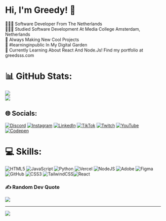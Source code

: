 # Hi, I'm Greedy! 👋

👩🏻‍💻 Software Developer From The Netherlands  
👩🏻‍🎓 Studied Software Development At Media College Amsterdam, Netherlands  
🎨 Always Making New Cool Projects  
🌷 #learninginpublic In My Digital Garden  
💭 Currently Learning About React And Node.Js!
Find my portfolio at greedsss.com

# 📊 GitHub Stats:
![](https://github-readme-stats.vercel.app/api?username=greedy854&theme=tokyonight&hide_border=false&include_all_commits=false&count_private=false)<br/>
![](https://github-readme-stats.vercel.app/api/top-langs/?username=greedy854&theme=tokyonight&hide_border=false&include_all_commits=false&count_private=false&layout=compact)

## 🌐 Socials:
[![Discord](https://img.shields.io/badge/Discord-%237289DA.svg?logo=discord&logoColor=white)](https://discord.gg/https://discord.gg/RkcyKA5j) [![Instagram](https://img.shields.io/badge/Instagram-%23E4405F.svg?logo=Instagram&logoColor=white)](https://instagram.com/greedy_000) [![LinkedIn](https://img.shields.io/badge/LinkedIn-%230077B5.svg?logo=linkedin&logoColor=white)](https://linkedin.com/in/Greedy) [![TikTok](https://img.shields.io/badge/TikTok-%23000000.svg?logo=TikTok&logoColor=white)](https://tiktok.com/@greedy.2854) [![Twitch](https://img.shields.io/badge/Twitch-%239146FF.svg?logo=Twitch&logoColor=white)](https://twitch.tv/greedsss_) [![YouTube](https://img.shields.io/badge/YouTube-%23FF0000.svg?logo=YouTube&logoColor=white)](https://youtube.com/@UCDY0esuW_URTn_aAFPNjLew) [![Codepen](https://img.shields.io/badge/Codepen-000000?style=for-the-badge&logo=codepen&logoColor=white)](https://codepen.io/Greedsss) 

# 💻 Skills:
![HTML5](https://img.shields.io/badge/html5-%23E34F26.svg?style=for-the-badge&logo=html5&logoColor=white) ![JavaScript](https://img.shields.io/badge/javascript-%23323330.svg?style=for-the-badge&logo=javascript&logoColor=%23F7DF1E) ![Python](https://img.shields.io/badge/python-3670A0?style=for-the-badge&logo=python&logoColor=ffdd54) ![Vercel](https://img.shields.io/badge/vercel-%23000000.svg?style=for-the-badge&logo=vercel&logoColor=white) ![NodeJS](https://img.shields.io/badge/node.js-6DA55F?style=for-the-badge&logo=node.js&logoColor=white) ![Adobe](https://img.shields.io/badge/adobe-%23FF0000.svg?style=for-the-badge&logo=adobe&logoColor=white) ![Figma](https://img.shields.io/badge/figma-%23F24E1E.svg?style=for-the-badge&logo=figma&logoColor=white) ![GitHub](https://img.shields.io/badge/github-%23121011.svg?style=for-the-badge&logo=github&logoColor=white) ![CSS3](https://img.shields.io/badge/css3-%231572B6.svg?style=for-the-badge&logo=css3&logoColor=white) ![TailwindCSS](https://img.shields.io/badge/tailwindcss-%2338B2AC.svg?style=for-the-badge&logo=tailwind-css&logoColor=white)![React](https://img.shields.io/badge/react-%2320232a.svg?style=for-the-badge&logo=react&logoColor=%2361DAFB)


### ✍️ Random Dev Quote
![](https://quotes-github-readme.vercel.app/api?type=horizontal&theme=tokyonight)

---
[![](https://visitcount.itsvg.in/api?id=greedy854&icon=1&color=9)](https://visitcount.itsvg.in)

<!-- Proudly created with GPRM ( https://gprm.itsvg.in ) -->

